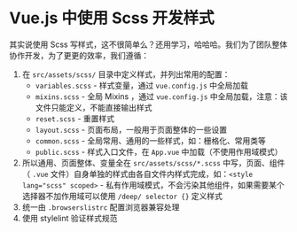 # Vue.js 中使用 Scss 开发样式

其实说使用 Scss 写样式，这不很简单么？还用学习，哈哈哈。我们为了团队整体协作开发，为了更更的效率，我们遵循：

1. 在 `src/assets/scss/` 目录中定义样式，并列出常用的配置：
    - `variables.scss` - 样式变量，通过 `vue.config.js` 中全局加载
    - `mixins.scss` - 全局 Mixins ，通过 `vue.config.js` 中全局加载，注意：该文件只能定义，不能直接输出样式
    - `reset.scss` - 重置样式
    - `layout.scss` - 页面布局，一般用于页面整体的一些设置
    - `common.scss` - 全局常用、通用的一些样式，如：栅格化、常用类等
    - `public.scss` - 样式入口文件，在 `App.vue` 中加载（不使用作用域模式）
2. 所以通用、页面整体、变量全在 `src/assets/scss/*.scss` 中写，页面、组件（ `.vue` 文件）自身单独的样式由各自文件内样式完成，如：`<style lang="scss" scoped>` - 私有作用域模式，不会污染其他组件，如果需要某个选择器不加作用域可以使用 `/deep/ selector {}` 定义样式
3. 统一由 `.browserslistrc` 配置浏览器兼容处理
4. 使用 stylelint 验证样式规范